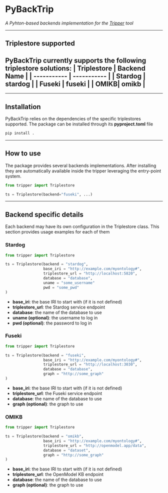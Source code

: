 # PyBackTrip
*A Pyhton-based backends implementation for the [Tripper](https://github.com/EMMC-ASBL/tripper) tool*

---
## Triplestore supported
PyBackTrip currently supports the following triplestore solutions:
| Triplestore | Backend Name |
| ----------- | ----------- |
| Stardog | stardog |
| Fuseki | fuseki |
| OMIKB| omikb |
---
---

## Installation
PyBackTrip relies on the dependencies of the specific triplestores supported. The package can be installed through its **pyproject.toml** file

```python
pip install .
```

---
## How to use
The package provides several backends implementations. After installing they are automatically available inside the tripper leveraging the entry-point system.

```python
from tripper import Triplestore

ts = Triplestore(backend="fuseki", ...)
```
---

## Backend specific details
Each backend may have its own configuration in the Triplestore class. This section provides usage examples for each of them

### Stardog
```python
from tripper import Triplestore

ts = Triplestore(backend = "stardog", 
                 base_iri = "http://example.com/myontology#", 
                 triplestore_url = "http://localhost:5820", 
                 database = "database",
                 uname = "some_username"
                 pwd = "some_pwd"
)
```
* **base_iri**: the base IRI to start with (if it is not defined)
* **triplestore_url**: the Stardog service endpoint
* **database**: the name of the database to use
* **uname (optional)**: the username to log in
* **pwd (optional)**: the password to log in

### Fuseki
```python
from tripper import Triplestore

ts = Triplestore(backend = "fuseki", 
                 base_iri = "http://example.com/myontology#", 
                 triplestore_url = "http://localhost:3030", 
                 database = "database",
                 graph = "http://some_graph"
)
```
* **base_iri**: the base IRI to start with (if it is not defined)
* **triplestore_url**: the Fuseki service endpoint
* **database**: the name of the database to use
* **graph (optional)**: the graph to use

### OMIKB
```python
from tripper import Triplestore

ts = Triplestore(backend = "omikb", 
                 base_iri = "http://example.com/myontology#", 
                 triplestore_url = "http://openmodel.app/data", 
                 database = "dataset",
                 graph = "http://some_graph"
)
```
* **base_iri**: the base IRI to start with (if it is not defined)
* **triplestore_url**: the OpenModel KB endpoint
* **database**: the name of the database to use
* **graph (optional)**: the graph to use


